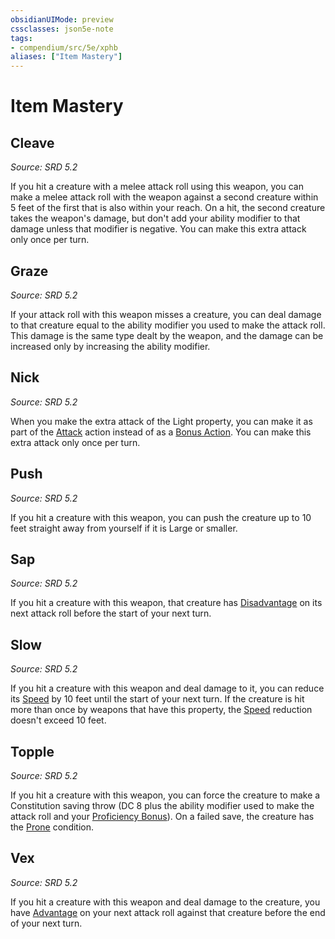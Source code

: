 ```yaml
---
obsidianUIMode: preview
cssclasses: json5e-note
tags:
- compendium/src/5e/xphb
aliases: ["Item Mastery"]
---
```

# Item Mastery

## Cleave
_Source: SRD 5.2_

If you hit a creature with a melee attack roll using this weapon, you can make a melee attack roll with the weapon against a second creature within 5 feet of the first that is also within your reach. On a hit, the second creature takes the weapon's damage, but don't add your ability modifier to that damage unless that modifier is negative. You can make this extra attack only once per turn.

## Graze
_Source: SRD 5.2_

If your attack roll with this weapon misses a creature, you can deal damage to that creature equal to the ability modifier you used to make the attack roll. This damage is the same type dealt by the weapon, and the damage can be increased only by increasing the ability modifier.

## Nick
_Source: SRD 5.2_

When you make the extra attack of the Light property, you can make it as part of the [Attack](rules/actions.md#Attack) action instead of as a [Bonus Action](rules/variant-rules/bonus-action-xphb.md). You can make this extra attack only once per turn.

## Push
_Source: SRD 5.2_

If you hit a creature with this weapon, you can push the creature up to 10 feet straight away from yourself if it is Large or smaller.

## Sap
_Source: SRD 5.2_

If you hit a creature with this weapon, that creature has [Disadvantage](rules/variant-rules/disadvantage-xphb.md) on its next attack roll before the start of your next turn.

## Slow
_Source: SRD 5.2_

If you hit a creature with this weapon and deal damage to it, you can reduce its [Speed](rules/variant-rules/speed-xphb.md) by 10 feet until the start of your next turn. If the creature is hit more than once by weapons that have this property, the [Speed](rules/variant-rules/speed-xphb.md) reduction doesn't exceed 10 feet.

## Topple
_Source: SRD 5.2_

If you hit a creature with this weapon, you can force the creature to make a Constitution saving throw (DC 8 plus the ability modifier used to make the attack roll and your [Proficiency Bonus](rules/variant-rules/proficiency-xphb.md)). On a failed save, the creature has the [Prone](rules/conditions.md#Prone) condition.

## Vex
_Source: SRD 5.2_

If you hit a creature with this weapon and deal damage to the creature, you have [Advantage](rules/variant-rules/advantage-xphb.md) on your next attack roll against that creature before the end of your next turn.